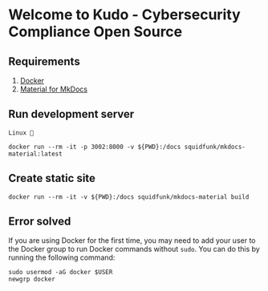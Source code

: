 # Welcome to Kudo - Cybersecurity Compliance Open Source

## Requirements  
1. [Docker](https://www.docker.com/)
2. [Material for MkDocs](https://squidfunk.github.io/mkdocs-material/getting-started/)

## Run development server

`Linux 🐧`

```  
docker run --rm -it -p 3002:8000 -v ${PWD}:/docs squidfunk/mkdocs-material:latest
```

## Create static site

```  
docker run --rm -it -v ${PWD}:/docs squidfunk/mkdocs-material build
```

## Error solved

If you are using Docker for the first time, you may need to add your user to the Docker group to run Docker commands without `sudo`. You can do this by running the following command:

```
sudo usermod -aG docker $USER
newgrp docker
``` 
